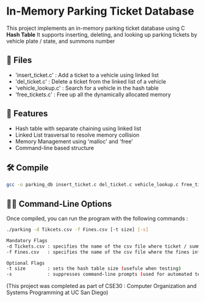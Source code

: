 # <C>In-Memory Parking Ticket Database

This project implements an in-memory parking ticket database using C **Hash Table**
It supports inserting, deleting, and looking up parking tickets by vehicle plate / state, and summons number

## 📂 Files
- 'insert_ticket.c'  : Add a ticket to a vehicle using linked list
- 'del_ticket.c'     : Delete a ticket from the linked list of a vehicle
- 'vehicle_lookup.c' : Search for a vehicle in the hash table
- 'free_tickets.c'   : Free up all the dynamically allocated memory

## 🌟 Features
- Hash table with separate chaining using linked list
- Linked List trasversal to resolve memory collision
- Memory Management using 'malloc' and 'free'
- Command-line based structure

## 🛠️ Compile
```bash
gcc -o parking_db insert_ticket.c del_ticket.c vehicle_lookup.c free_tickets.c
```

## 🧑‍💻 Command-Line Options
Once compiled, you can run the program with the following commands :
```bash
./parking -d Tikcets.csv -f Fines.csv [-t size] [-s]

Mandatory Flags
-d Tickets.csv : specifies the name of the csv file where ticket / summons are stored
-f Fines.csv   : specifies the name of the csv file where the fines information are stored

Optional Flags
-t size        : sets the hash table size (usefule when testing)
-s             : suppresses command-line prompts (used for automated test harness)
```



(This project was completed as part of CSE30 : Computer Organization and Systems Programming at UC San Diego)

